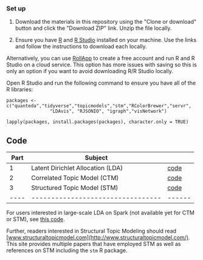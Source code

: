 ### Set up

1.  Download the materials in this repository using the "Clone or download" button and click the "Download ZIP" link. Unzip the file locally.

2.  Ensure you have [R](http://archive.linux.duke.edu/cran/) and [R Studio](https://www.rstudio.com/products/rstudio/download/) installed on your machine. Use the links and follow the instructions to download each locally.

Alternatively, you can use [RollApp](https://www.rollapp.com/) to create a free account and run R and R Studio on a cloud service. This option has more issues with saving so this is only an option if you want to avoid downloading R/R Studio locally.

Open R Studio and run the following command to ensure you have all of the R libraries:

```{r}
packages <- c("quanteda","tidyverse","topicmodels","stm","RColorBrewer","servr", 
                "LDAvis", "RJSONIO", "igraph","visNetwork")

lapply(packages, install.packages(packages), character.only = TRUE)
```

## Code

| Part | Subject                           |        |
| ---- | --------------------------------- | ------ |
|    1 | Latent Dirichlet Allocation (LDA) | [code](/part1-lda.Rmd) |
|    2 | Correlated Topic Model (CTM)      | [code](/part2-ctm.Rmd) |
|    3 | Structured Topic Model (STM)      | [code](/part3-stm.Rmd) |
| ---- | --------------------------------- | ------ |

For users interested in large-scale LDA on Spark (not available yet for CTM or STM), see [this code](https://github.com/wesslen/Code-Tutorials-for-SOPHI/blob/master/code/Scala-LDA.md).

Further, readers interested in Structural Topic Modeling should read [www.structuraltopicmodel.com](http://www.structuraltopicmodel.com/). This site provides multiple papers that have employed STM as well as references on STM including the `stm` R package.
